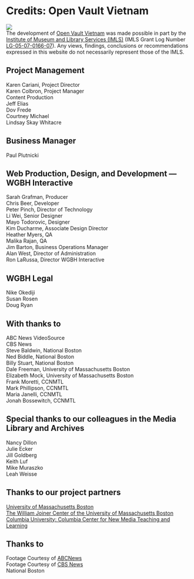 # Credits: Open Vault Vietnam

[![](https://s3.amazonaws.com/openvault.wgbh.org/logos/IMLS.jpg)](http://www.imls.gov)</br>
The development of [Open Vault Vietnam](/collections/vietnam-the-vietnam-collection) was 
made possible in part by the [Institute of Museum and Library Services (IMLS)](http://www.imls.gov) (IMLS Grant Log Number [LG-05-07-0166-07](https://www.imls.gov/grants/awarded/lg-05-07-0166-07)). Any views, 
findings, conclusions or recommendations expressed in this website do not 
necessarily represent those of the IMLS.

## Project Management
Karen Cariani, Project Director<br/>
Karen Colbron, Project Manager<br/>
Content Production<br/>
Jeff Elias<br/>
Dov Frede<br/>
Courtney Michael<br/>
Lindsay Skay Whitacre<br/>

## Business Manager
Paul Plutnicki<br/>

## Web Production, Design, and Development &mdash; WGBH Interactive
Sarah Grafman, Producer<br/>
Chris Beer, Developer<br/>
Peter Pinch, Director of Technology<br/>
Li Wei, Senior Designer<br/>
Mayo Todorovic, Designer<br/>
Kim Ducharme, Associate Design Director<br/>
Heather Myers, QA<br/>
Malika Rajan, QA<br/>
Jim Barton, Business Operations Manager<br/>
Alan West, Director of Administration<br/>
Ron LaRussa, Director WGBH Interactive<br/>

## WGBH Legal
Nike Okediji<br/>
Susan Rosen<br/>
Doug Ryan<br/>

## With thanks to
ABC News VideoSource<br/>
CBS News<br/>
Steve Baldwin, National Boston<br/>
Ned Biddle, National Boston<br/>
Billy Stuart, National Boston<br/>
Dale Freeman, University of Massachusetts Boston<br/>
Elizabeth Mock, University of Massachusetts Boston<br/>
Frank Moretti, CCNMTL<br/>
Mark Phillipson, CCNMTL<br/>
Maria Janelli, CCNMTL<br/>
Jonah Bossewitch, CCNMTL<br/>

## Special thanks to our colleagues in the Media Library and Archives
Nancy Dillon<br/>
Julie Ecker<br/>
Jill Goldberg<br/>
Keith Luf<br/>
Mike Muraszko<br/>
Leah Weisse<br/>
  
## Thanks to our project partners

[University of Massachusetts Boston](http://www.umb.edu/)<br/>
[The William Joiner Center of the University of Massachusetts Boston](https://www.umb.edu/joinerinstitute)<br/>
[Columbia University: Columbia Center for New Media Teaching and Learning](http://ctl.columbia.edu/)

## Thanks to

Footage Courtesy of [ABCNews](http://www.abcnewsvsource.com/)<br/>
Footage Courtesy of [CBS News](http://www.cbsnews.com/)<br/>
National Boston
  
